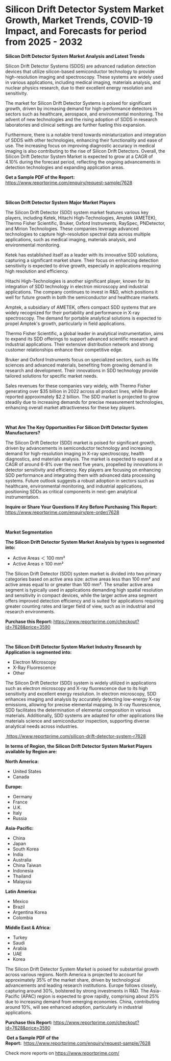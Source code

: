 <p><h1>Silicon Drift Detector System Market Growth, Market Trends, COVID-19 Impact, and Forecasts for period from 2025 - 2032</h1></p><p><strong>Silicon Drift Detector System Market Analysis and Latest Trends</strong></p>
<p><p>Silicon Drift Detector Systems (SDDS) are advanced radiation detection devices that utilize silicon-based semiconductor technology to provide high-resolution imaging and spectroscopy. These systems are widely used in various applications, including medical imaging, materials analysis, and nuclear physics research, due to their excellent energy resolution and sensitivity. </p><p>The market for Silicon Drift Detector Systems is poised for significant growth, driven by increasing demand for high-performance detectors in sectors such as healthcare, aerospace, and environmental monitoring. The advent of new technologies and the rising adoption of SDDS in research laboratories and clinical settings are further fueling this expansion. </p><p>Furthermore, there is a notable trend towards miniaturization and integration of SDDS with other technologies, enhancing their functionality and ease of use. The increasing focus on improving diagnostic accuracy in medical imaging is also contributing to the rise of Silicon Drift Detectors. Overall, the Silicon Drift Detector System Market is expected to grow at a CAGR of 4.10% during the forecast period, reflecting the ongoing advancements in detection technologies and expanding application areas.</p></p>
<p><strong>Get a Sample PDF of the Report:&nbsp;</strong> <a href="https://www.reportprime.com/enquiry/request-sample/7628?utm_campaign=2454&utm_medium=2&utm_source=Github&utm_content=ia&utm_term=19032025&utm_id=silicon-drift-detector-system">https://www.reportprime.com/enquiry/request-sample/7628</a></p>
<p>&nbsp;</p>
<p><strong>Silicon Drift Detector System Major Market Players</strong></p>
<p><p>The Silicon Drift Detector (SDD) system market features various key players, including Ketek, Hitachi High-Technologies, Amptek (AMETEK), Thermo Fisher Scientific, Bruker, Oxford Instruments, RaySpec, PNDetector, and Mirion Technologies. These companies leverage advanced technologies to capture high-resolution spectral data across multiple applications, such as medical imaging, materials analysis, and environmental monitoring.</p><p>Ketek has established itself as a leader with its innovative SDD solutions, capturing a significant market share. Their focus on enhancing detection sensitivity is expected to drive growth, especially in applications requiring high resolution and efficiency. </p><p>Hitachi High-Technologies is another significant player, known for its integration of SDD technology in electron microscopy and industrial applications. The company continues to invest in R&D, which positions it well for future growth in both the semiconductor and healthcare markets.</p><p>Amptek, a subsidiary of AMETEK, offers compact SDD systems that are widely recognized for their portability and performance in X-ray spectroscopy. The demand for portable analytical solutions is expected to propel Amptek's growth, particularly in field applications.</p><p>Thermo Fisher Scientific, a global leader in analytical instrumentation, aims to expand its SDD offerings to support advanced scientific research and industrial applications. Their extensive distribution network and strong customer relationships enhance their competitive edge.</p><p>Bruker and Oxford Instruments focus on specialized sectors, such as life sciences and advanced materials, benefiting from growing demand in research and development. Their innovations in SDD technology provide tailored solutions for specific market needs.</p><p>Sales revenues for these companies vary widely, with Thermo Fisher generating over $35 billion in 2022 across all product lines, while Bruker reported approximately $2.2 billion. The SDD market is projected to grow steadily due to increasing demands for precise measurement technologies, enhancing overall market attractiveness for these key players.</p></p>
<p>&nbsp;</p>
<p><strong>What Are The Key Opportunities For Silicon Drift Detector System Manufacturers?</strong></p>
<p><p>The Silicon Drift Detector (SDD) market is poised for significant growth, driven by advancements in semiconductor technology and increasing demand for high-resolution imaging in X-ray spectroscopy, health diagnostics, and materials analysis. The market is expected to expand at a CAGR of around 6-8% over the next five years, propelled by innovations in detector sensitivity and efficiency. Key players are focusing on enhancing SDD performance and integrating them with advanced data processing systems. Future outlook suggests a robust adoption in sectors such as healthcare, environmental monitoring, and industrial applications, positioning SDDs as critical components in next-gen analytical instrumentation.</p></p>
<p><strong>Inquire or Share Your Questions If Any Before Purchasing This Report:</strong> <a href="https://www.reportprime.com/enquiry/pre-order/7628?utm_campaign=2454&utm_medium=2&utm_source=Github&utm_content=ia&utm_term=19032025&utm_id=silicon-drift-detector-system">https://www.reportprime.com/enquiry/pre-order/7628</a></p>
<p>&nbsp;</p>
<p><strong>Market Segmentation</strong></p>
<p><strong>The Silicon Drift Detector System Market Analysis by types is segmented into:</strong></p>
<p><ul><li>Active Areas ＜ 100 mm²</li><li>Active Areas ≥ 100 mm²</li></ul></p>
<p><p>The Silicon Drift Detector (SDD) system market is divided into two primary categories based on active area size: active areas less than 100 mm² and active areas equal to or greater than 100 mm². The smaller active area segment is typically used in applications demanding high spatial resolution and sensitivity in compact devices, while the larger active area segment offers improved detection efficiency and is suited for applications requiring greater counting rates and larger field of view, such as in industrial and research environments.</p></p>
<p><strong>Purchase this Report:&nbsp;</strong><a href="https://www.reportprime.com/checkout?id=7628&price=3590&utm_campaign=2454&utm_medium=2&utm_source=Github&utm_content=ia&utm_term=19032025&utm_id=silicon-drift-detector-system">https://www.reportprime.com/checkout?id=7628&price=3590</a></p>
<p>&nbsp;</p>
<p><strong>The Silicon Drift Detector System Market Industry Research by Application is segmented into:</strong></p>
<p><ul><li>Electron Microscopy</li><li>X-Ray Fluorescence</li><li>Other</li></ul></p>
<p><p>The Silicon Drift Detector (SDD) system is widely utilized in applications such as electron microscopy and X-ray fluorescence due to its high sensitivity and excellent energy resolution. In electron microscopy, SDD enhances imaging and analysis by accurately detecting low-energy X-ray emissions, allowing for precise elemental mapping. In X-ray fluorescence, SDD facilitates the determination of elemental composition in various materials. Additionally, SDD systems are adapted for other applications like materials science and semiconductor inspection, supporting diverse analytical needs across industries.</p></p>
<p><a href="https://www.reportprime.com/silicon-drift-detector-system-r7628?utm_campaign=2454&utm_medium=2&utm_source=Github&utm_content=ia&utm_term=19032025&utm_id=silicon-drift-detector-system">&nbsp;https://www.reportprime.com/silicon-drift-detector-system-r7628</a></p>
<p><strong>In terms of Region, the Silicon Drift Detector System Market Players available by Region are:</strong></p>
<p>
    <p> <strong> North America: </strong>
        <ul>
            <li>United States</li>
            <li>Canada</li>
        </ul>
        </p> 
    <p> <strong> Europe: </strong>
        <ul>
            <li>Germany</li>
            <li>France</li>
            <li>U.K.</li>
            <li>Italy</li>
            <li>Russia</li>
        </ul>
        </p> 
    <p> <strong> Asia-Pacific: </strong>
        <ul>
            <li>China</li>
            <li>Japan</li>
            <li>South Korea</li>
            <li>India</li>
            <li>Australia</li>
            <li>China Taiwan</li>
            <li>Indonesia</li>
            <li>Thailand</li>
            <li>Malaysia</li>
        </ul>
        </p> 
    <p> <strong> Latin America: </strong>
        <ul>
            <li>Mexico</li>
            <li>Brazil</li>
            <li>Argentina Korea</li>
            <li>Colombia</li>
        </ul>
        </p> 
    <p> <strong> Middle East & Africa: </strong>
        <ul>
            <li>Turkey</li>
            <li>Saudi</li>
            <li>Arabia</li>
            <li>UAE</li>
            <li>Korea</li>
        </ul>
    </p>
    </p>
<p><p>The Silicon Drift Detector System Market is poised for substantial growth across various regions. North America is projected to account for approximately 35% of the market share, driven by technological advancements and leading research institutions. Europe follows closely, capturing around 30%, bolstered by strong investments in R&D. The Asia-Pacific (APAC) region is expected to grow rapidly, comprising about 25% due to increasing demand from emerging economies. China, contributing around 10%, will see enhanced adoption, particularly in industrial applications.</p></p>
<p><strong>Purchase this Report: </strong><a href="https://www.reportprime.com/checkout?id=7628&price=3590&utm_campaign=2454&utm_medium=2&utm_source=Github&utm_content=ia&utm_term=19032025&utm_id=silicon-drift-detector-system">https://www.reportprime.com/checkout?id=7628&price=3590</a></p>
<p>&nbsp;<strong>Get a Sample PDF of the Report:&nbsp;&nbsp;</strong><a href="https://www.reportprime.com/enquiry/request-sample/7628?utm_campaign=2454&utm_medium=2&utm_source=Github&utm_content=ia&utm_term=19032025&utm_id=silicon-drift-detector-system">https://www.reportprime.com/enquiry/request-sample/7628</a></p>
<p><strong></strong></p>
<p>Check more reports on <a href="https://www.reportprime.com/?utm_campaign=2454&utm_medium=2&utm_source=Github&utm_content=ia&utm_term=19032025&utm_id=silicon-drift-detector-system">https://www.reportprime.com/</a></p>